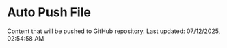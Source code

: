 # Auto Push File

Content that will be pushed to GitHub repository.
Last updated: 07/12/2025, 02:54:58 AM